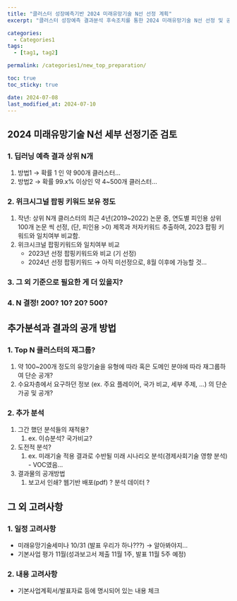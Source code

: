 ```yaml
---
title: "클러스터 성장예측기반 2024 미래유망기술 N선 선정 계획"
excerpt: "클러스터 성장예측 결과분석 후속조치를 통한 2024 미래유망기술 N선 선정 및 공개(보고서? 발표?) 계획 - 준비 및 공유 페이지 !!! "

categories:
  - Categories1
tags:
  - [tag1, tag2]

permalink: /categories1/new_top_preparation/

toc: true
toc_sticky: true

date: 2024-07-08
last_modified_at: 2024-07-10
---
```



## 2024 미래유망기술 N선 세부 선정기준 검토

### 1. 딥러닝 예측 결과 상위 N개

1. 방법1 → 확률 1 인  약 900개 클러스터…
2. 방법2 → 확률 99.x% 이상인 약 4~500개 클러스터…

### 2. 위크시그널 팝핑 키워드 보유 정도

1. 작년: 상위 N개 클러스터의 최근 4년(2019~2022) 논문 중, 연도별 피인용 상위 100개 논문 씩 선정, (단, 피인용 >0) 제목과 저자키워드 추출하여, 2023 팝핑 키워드와 일치여부 비교함.
2. 위크시크널 팝핑키워드와 일치여부 비교
    - 2023년 선정 팝핑키워드와 비교 (기 선정)
    - 2024년 선정 팝핑키워드 → 아직 미선정으로, 8월 이후에 가능할 것…

### 3. 그 외 기준으로 필요한 게 더 있을지?

### 4. N 결정! 200? 10? 20? 500?

## 추가분석과 결과의 공개 방법

### 1. Top N 클러스터의 재그룹?

1. 약 100~200개 정도의 유망기술을 유형에 따라 혹은 도메인 분야에 따라 재그룹하여 단순 공개?
2. 수요자층에서 요구하던 정보 (ex. 주요 플레이어, 국가 비교, 세부 주제, …) 의 단순 가공 및 공개?

### 2. 추가 분석

1. 그간 했던 분석들의 재적용?
    1. ex. 이슈분석? 국가비교?
2. 도전적 분석?
    1. ex. 미래기술 적용 결과로 수반될 미래 시나리오 분석(경제사회기술 영향 분석) - VOC였음…
3. 결과물의 공개방법
    1. 보고서 인쇄? 웹기반 배포(pdf) ? 분석 데이터 ? 

## 그 외 고려사항

### 1. 일정 고려사항

- 미래유망기술세미나 10/31 (발표 우리가 하나???) → 알아봐야지…
- 기본사업 평가 11월(성과보고서 제출 11월 1주, 발표 11월 5주 예정)

### 2. 내용 고려사항

- 기본사업계획서/발표자료 등에 명시되어 있는 내용 체크